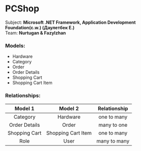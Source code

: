 # PCShop

Subject: __Microsoft .NET Framework, Application Development Foundation(c.w.) (Даулетбек Е.)__ <br>
Team: __Nurtugan & Fazylzhan__

### Models:
+ Hardware
+ Category
+ Order
+ Order Details
+ Shopping Cart
+ Shopping Cart Item

### Relationships:
| Model 1 | Model 2 | Relationship |
| :-------------: | :-------------: | :-----: |
| Category | Hardware | one to many |
| Order Details | Order | many to one |
| Shopping Cart | Shopping Cart Item | one to many |
| Role | User | many to many |
